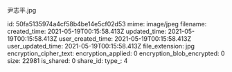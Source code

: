 尹志平.jpg

id: 50fa5135974a4cf58b4be14e5cf02d53
mime: image/jpeg
filename: 
created_time: 2021-05-19T00:15:58.413Z
updated_time: 2021-05-19T00:15:58.413Z
user_created_time: 2021-05-19T00:15:58.413Z
user_updated_time: 2021-05-19T00:15:58.413Z
file_extension: jpg
encryption_cipher_text: 
encryption_applied: 0
encryption_blob_encrypted: 0
size: 22981
is_shared: 0
share_id: 
type_: 4